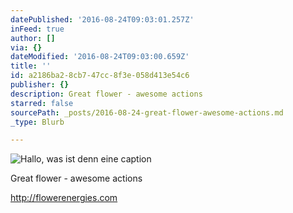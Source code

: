 ```yaml
---
datePublished: '2016-08-24T09:03:01.257Z'
inFeed: true
author: []
via: {}
dateModified: '2016-08-24T09:03:00.659Z'
title: ''
id: a2186ba2-8cb7-47cc-8f3e-058d413e54c6
publisher: {}
description: Great flower - awesome actions
starred: false
sourcePath: _posts/2016-08-24-great-flower-awesome-actions.md
_type: Blurb

---
```

![Hallo, was ist denn eine caption](https://the-grid-user-content.s3-us-west-2.amazonaws.com/1e637452-09a8-4f73-a0b0-b81e52120538.jpg)

Great flower - awesome actions

http://flowerenergies.com